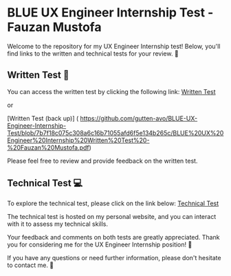 # BLUE UX Engineer Internship Test - Fauzan Mustofa

Welcome to the repository for my UX Engineer Internship test! Below, you'll find links to the written and technical tests for your review. 🚀

## Written Test 📝
You can access the written test by clicking the following link:
[Written Test](https://docs.google.com/document/d/1Gz5EBBSVt9M0jEj1S13e13xeckoM2R9Feeefo14yft0/edit?usp=sharing)

or

[Written Test (back up)] ( https://github.com/gutten-avo/BLUE-UX-Engineer-Internship-Test/blob/7b7f18c075c308a6c16b71055afd6f5e134b265c/BLUE%20UX%20Engineer%20Internship%20Written%20Test%20-%20Fauzan%20Mustofa.pdf)

Please feel free to review and provide feedback on the written test.

## Technical Test 💻
To explore the technical test, please click on the link below:
[Technical Test](https://bb.fauzanmustofa.my.id/)

The technical test is hosted on my personal website, and you can interact with it to assess my technical skills.

Your feedback and comments on both tests are greatly appreciated. Thank you for considering me for the UX Engineer Internship position! 🙏

If you have any questions or need further information, please don't hesitate to contact me. 📧
